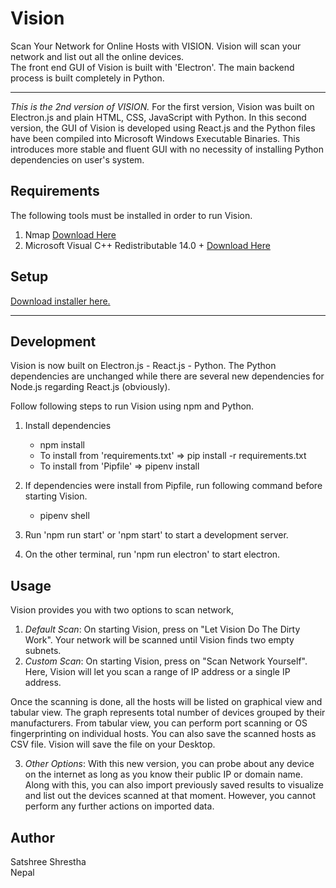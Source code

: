 # Vision
Scan Your Network for Online Hosts with VISION. Vision will scan your network and list out all the online devices.  
The front end GUI of Vision is built with 'Electron'. The main backend process is built completely in Python. 
<hr>
<i>This is the 2nd version of VISION.</i>  
For the first version, Vision was built on Electron.js and plain HTML, CSS, JavaScript with Python. In this second version, the GUI of Vision is developed using React.js and the Python files have been compiled into Microsoft Windows Executable Binaries. This introduces more stable and fluent GUI with no necessity of installing Python dependencies on user's system.  

## Requirements
The following tools must be installed in order to run Vision.  
1. Nmap <a href="https://nmap.org/dist/nmap-7.80-setup.exe" download> Download Here </a> 
2. Microsoft Visual C++ Redistributable 14.0 +  <a href="https://www.microsoft.com/en-us/download/confirmation.aspx?id=48145" download> Download Here </a>

## Setup
<a href="https://drive.google.com/file/d/1kPUdkb31I2jSgwvsYGaZWalAe8mqHv9j/view?usp=sharing" target="_blank">Download installer here.</a>  
<hr>

## Development
Vision is now built on Electron.js - React.js - Python. The Python dependencies are unchanged while there are several new dependencies for Node.js regarding React.js (obviously).  
  
Follow following steps to run Vision using npm and Python.  
1. Install dependencies  
    - npm install  
    - To install from 'requirements.txt' => pip install -r requirements.txt  
    - To install from 'Pipfile' => pipenv install  
  
2. If dependencies were install from Pipfile, run following command before starting Vision.  
    - pipenv shell  
  
3. Run 'npm run start' or 'npm start' to start a development server.  
4. On the other terminal, run 'npm run electron' to start electron.
  
## Usage
Vision provides you with two options to scan network,
  
1. <i>Default Scan</i>: On starting Vision, press on "Let Vision Do The Dirty Work". Your network will be scanned until Vision finds two empty subnets.  
2. <i>Custom Scan</i>: On starting Vision, press on "Scan Network Yourself". Here, Vision will let you scan a range of IP address or a single IP address.  
  
Once the scanning is done, all the hosts will be listed on graphical view and tabular view. The graph represents total number of devices grouped by their manufacturers. From tabular view, you can perform port scanning or OS fingerprinting on individual hosts. You can also save the scanned hosts as CSV file. Vision will save the file on your Desktop.  
  
3. <i>Other Options</i>: With this new version, you can probe about any device on the internet as long as you know their public IP or domain name. Along with this, you can also import previously saved results to visualize and list out the devices scanned at that moment. However, you cannot perform any further actions on imported data.  

## Author
Satshree Shrestha  
Nepal

